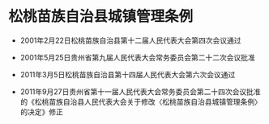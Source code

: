 # 松桃苗族自治县城镇管理条例

- 2001年2月22日松桃苗族自治县第十二届人民代表大会第四次会议通过

- 2001年5月25日贵州省第九届人民代表大会常务委员会第二十二次会议批准

- 2011年3月5日松桃苗族自治县第十四届人民代表大会第六次会议通过

- 2011年9月27日贵州省第十一届人民代表大会常务委员会第二十四次会议批准的《松桃苗族自治县人民代表大会关于修改〈松桃苗族自治县城镇管理条例〉的决定》修正

<!-- INFO END -->